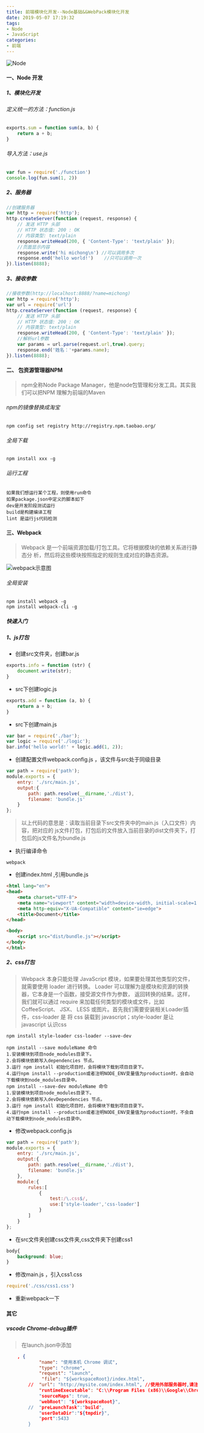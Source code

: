 ```yaml
---
title: 前端模块化开发--Node基础&&WebPack模块化开发
date: 2019-05-07 17:19:32
tags: 
- Node
- JavaScript
categories:
- 前端
---
```

![Node](http://myfile.buildworld.cn/node.jpg)
#### 一、Node 开发

##### 1、模块化开发
###### 定义统一的方法：function.js

```javascript
exports.sum = function sum(a, b) {
    return a + b;
}
```
###### 导入方法：use.js

```javascript
var fun = require('./function')
console.log(fun.sum(1, 2))
```
##### 2、服务器

```javascript
//创建服务器
var http = require('http');
http.createServer(function (request, response) {
    // 发送 HTTP 头部
    // HTTP 状态值: 200 : OK
    // 内容类型: text/plain
    response.writeHead(200, { 'Content-Type': 'text/plain' });
    //页面显示内容
    response.write('hi michong\n') //可以调用多次
    response.end('hello world!')    //只可以调用一次
}).listen(8888);
```
##### 3、接收参数

```javascript
//接收参数(http://localhost:8888/?name=michong)
var http = require('http');
var url = require('url')
http.createServer(function (request, response) {
    // 发送 HTTP 头部
    // HTTP 状态值: 200 : OK
    // 内容类型: text/plain
    response.writeHead(200, { 'Content-Type': 'text/plain' });
    //解析url参数
    var params = url.parse(request.url,true).query;
    response.end('姓名：'+params.name);
}).listen(8888);
```
#### 二、 包资源管理器NPM

> npm全称Node Package Manager，他是node包管理和分发工具。其实我们可以把NPM
> 理解为前端的Maven

###### npm的镜像替换成淘宝
```shell
npm config set registry http://registry.npm.taobao.org/
```
###### 全局下载

```shell
npm install xxx -g
```
###### 运行工程


```
如果我们想运行某个工程，则使用run命令
如果package.json中定义的脚本如下
dev是开发阶段测试运行
build是构建编译工程
lint 是运行js代码检测
```
#### 三、Webpack
> Webpack 是一个前端资源加载/打包工具。它将根据模块的依赖关系进行静态分
> 析，然后将这些模块按照指定的规则生成对应的静态资源。

![webpack示意图](http://myfile.buildworld.cn/webpack.png)
###### 全局安装

```shell
npm install webpack ‐g
npm install webpack‐cli ‐g
```
##### 快速入门
##### 1、js打包
- 创建src文件夹，创建bar.js

```javascript
exports.info = function (str) {
    document.write(str);
}
```
- src下创建logic.js

```javascript
exports.add = function (a, b) {
    return a + b;
}
```
- src下创建main.js

```javascript
var bar = require('./bar');
var logic = require('./logic');
bar.info('hello world!' + logic.add(1, 2));
```
- 创建配置文件webpack.config.js ，该文件与src处于同级目录

```javascript
var path = require('path');
module.exports = {
    entry: './src/main.js',
    output:{
        path: path.resolve(__dirname,'./dist'),
        filename: 'bundle.js'
    }
};
```
> 以上代码的意思是：读取当前目录下src文件夹中的main.js（入口文件）内容，把对应的
> js文件打包，打包后的文件放入当前目录的dist文件夹下，打包后的js文件名为bundle.js

- 执行编译命令

```
webpack
```
- 创建index.html ,引用bundle.js

```html
<html lang="en">
<head>
    <meta charset="UTF-8">
    <meta name="viewport" content="width=device-width, initial-scale=1.0">
    <meta http-equiv="X-UA-Compatible" content="ie=edge">
    <title>Document</title>
</head>

<body>
    <script src="dist/bundle.js"></script>
</body>
</html>
```

##### 2、css打包
> Webpack 本身只能处理 JavaScript 模块，如果要处理其他类型的文件，就需要使用
> loader 进行转换。
> Loader 可以理解为是模块和资源的转换器，它本身是一个函数，接受源文件作为参数，
> 返回转换的结果。这样，我们就可以通过 require 来加载任何类型的模块或文件，比如
> CoffeeScript、 JSX、 LESS 或图片。首先我们需要安装相关Loader插件，css-loader 是
> 将 css 装载到 javascript；style-loader 是让 javascript 认识css

```
npm install style-loader css-loader --save-dev
```
```注：--save和--save-dev区别
npm install --save moduleName 命令
1.安装模块到项目node_modules目录下。
2.会将模块依赖写入dependencies 节点。
3.运行 npm install 初始化项目时，会将模块下载到项目目录下。
4.运行npm install --production或者注明NODE_ENV变量值为production时，会自动下载模块到node_modules目录中。
npm install --save-dev moduleName 命令
1.安装模块到项目node_modules目录下。
2.会将模块依赖写入devDependencies 节点。
3.运行 npm install 初始化项目时，会将模块下载到项目目录下。
4.运行npm install --production或者注明NODE_ENV变量值为production时，不会自动下载模块到node_modules目录中。
```
- 修改webpack.config.js

```javascript
var path = require('path');
module.exports = {
    entry: './src/main.js',
    output:{
        path: path.resolve(__dirname,'./dist'),
        filename: 'bundle.js'
    },
    module:{
		rules:[
			{
				test:/\.css$/,
				use:['style-loader','css-loader']
			}
		]
	}
};
```
- 在src文件夹创建css文件夹,css文件夹下创建css1

```css
body{
    background: blue;
}
```
- 修改main.js ，引入css1.css

```javascript
require('./css/css1.css')
```
- 重新webpack一下

#### 其它
##### vscode Chrome-debug插件
> 在launch.json中添加

```json
    , {
            "name": "使用本机 Chrome 调试",
            "type": "chrome",
            "request": "launch",
             "file": "${workspaceRoot}/index.html",
        //  "url": "http://mysite.com/index.html", //使用外部服务器时,请注释掉 file, 改用 url, 并将 useBuildInServer 设置为 false "http://mysite.com/index.html
            "runtimeExecutable": "C:\\Program Files (x86)\\Google\\Chrome\\Application\\chrome.exe", // 改成您的 Chrome 安装路径
            "sourceMaps": true,
            "webRoot": "${workspaceRoot}",
        //  "preLaunchTask":"build",
            "userDataDir":"${tmpdir}",
            "port":5433
        }
```
